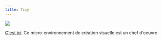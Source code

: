 ```yaml
---
title: Tixy
---
```


![](./images/1007.png)

[C'est ici](https://tixy.land/?code=-x%2Fy%2B1). Ce micro-environnement de création visuelle est un chef d'oeuvre